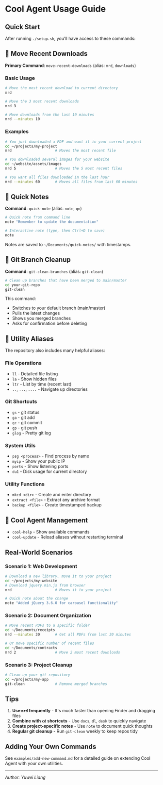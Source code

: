 # Cool Agent Usage Guide

## Quick Start

After running `./setup.sh`, you'll have access to these commands:

## 🔽 Move Recent Downloads

**Primary Command**: `move-recent-downloads` (alias: `mrd`, `downloads`)

### Basic Usage
```bash
# Move the most recent download to current directory
mrd

# Move the 3 most recent downloads
mrd 3

# Move downloads from the last 10 minutes
mrd --minutes 10
```

### Examples
```bash
# You just downloaded a PDF and want it in your current project
cd ~/projects/my-project
mrd                    # Moves the most recent file

# You downloaded several images for your website
cd ~/website/assets/images
mrd 5                  # Moves the 5 most recent files

# You want all files downloaded in the last hour
mrd --minutes 60       # Moves all files from last 60 minutes
```

## 📝 Quick Notes

**Command**: `quick-note` (alias: `note`, `qn`)

```bash
# Quick note from command line
note "Remember to update the documentation"

# Interactive note (type, then Ctrl+D to save)
note
```

Notes are saved to `~/Documents/quick-notes/` with timestamps.

## 🌿 Git Branch Cleanup

**Command**: `git-clean-branches` (alias: `git-clean`)

```bash
# Clean up branches that have been merged to main/master
cd your-git-repo
git-clean
```

This command:
- Switches to your default branch (main/master)
- Pulls the latest changes
- Shows you merged branches
- Asks for confirmation before deleting

## 🔧 Utility Aliases

The repository also includes many helpful aliases:

### File Operations
- `ll` - Detailed file listing
- `la` - Show hidden files
- `ltr` - List by time (recent last)
- `..`, `...`, `....` - Navigate up directories

### Git Shortcuts
- `gs` - git status
- `ga` - git add
- `gc` - git commit
- `gp` - git push
- `glog` - Pretty git log

### System Utils
- `psg <process>` - Find process by name
- `myip` - Show your public IP
- `ports` - Show listening ports
- `du1` - Disk usage for current directory

### Utility Functions
- `mkcd <dir>` - Create and enter directory
- `extract <file>` - Extract any archive format
- `backup <file>` - Create timestamped backup

## 🚀 Cool Agent Management

- `cool-help` - Show available commands
- `cool-update` - Reload aliases without restarting terminal

## Real-World Scenarios

### Scenario 1: Web Development
```bash
# Download a new library, move it to your project
cd ~/projects/my-website
# Download jquery.min.js from browser
mrd                    # Moves it to your project

# Quick note about the change
note "Added jQuery 3.6.0 for carousel functionality"
```

### Scenario 2: Document Organization
```bash
# Move recent PDFs to a specific folder
cd ~/Documents/receipts
mrd --minutes 30       # Get all PDFs from last 30 minutes

# Or move specific number of recent files
cd ~/Documents/contracts
mrd 2                  # Move 2 most recent downloads
```

### Scenario 3: Project Cleanup
```bash
# Clean up your git repository
cd ~/projects/my-app
git-clean              # Remove merged branches
```

## Tips

1. **Use `mrd` frequently** - It's much faster than opening Finder and dragging files
2. **Combine with `cd` shortcuts** - Use `docs`, `dl`, `desk` to quickly navigate
3. **Create project-specific notes** - Use `note` to document quick thoughts
4. **Regular git cleanup** - Run `git-clean` weekly to keep repos tidy

## Adding Your Own Commands

See `examples/add-new-command.md` for a detailed guide on extending Cool Agent with your own utilities.

---

*Author: Yuwei Liang*